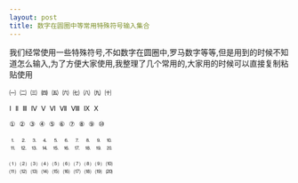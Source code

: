 ```yaml
---
layout: post
title: 数字在圆圈中等常用特殊符号输入集合
---
```


我们经常使用一些特殊符号,不如数字在圆圈中,罗马数字等等,但是用到的时候不知道怎么输入,为了方便大家使用,我整理了几个常用的,大家用的时候可以直接复制粘贴使用

    ㈠ ㈡ ㈢ ㈣ ㈤ ㈥ ㈦ ㈧ ㈨ ㈩

    Ⅰ Ⅱ Ⅲ Ⅳ Ⅴ Ⅵ Ⅶ Ⅷ Ⅸ Ⅹ 

    ① ② ③ ④ ⑤ ⑥ ⑦ ⑧ ⑨ ⑩

    ⒈ ⒉ ⒊ ⒋ ⒌ ⒍ ⒎ ⒏ ⒐ ⒑
    ⒒ ⒓ ⒔ ⒕ ⒖ ⒗ ⒘ ⒙ ⒚ ⒛

    ⑴ ⑵ ⑶ ⑷ ⑸ ⑹ ⑺ ⑻ ⑼ ⑽
    ⑾ ⑿ ⒀ ⒁ ⒂ ⒃ ⒄ ⒅ ⒆ ⒇
